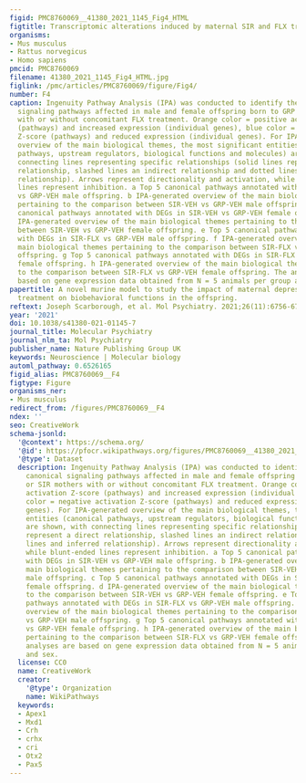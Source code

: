 ```yaml
---
figid: PMC8760069__41380_2021_1145_Fig4_HTML
figtitle: Transcriptomic alterations induced by maternal SIR and FLX treatment
organisms:
- Mus musculus
- Rattus norvegicus
- Homo sapiens
pmcid: PMC8760069
filename: 41380_2021_1145_Fig4_HTML.jpg
figlink: /pmc/articles/PMC8760069/figure/Fig4/
number: F4
caption: Ingenuity Pathway Analysis (IPA) was conducted to identify the top canonical
  signaling pathways affected in male and female offspring born to GRP or SIR mothers
  with or without concomitant FLX treatment. Orange color = positive activation Z-score
  (pathways) and increased expression (individual genes), blue color = negative activation
  Z-score (pathways) and reduced expression (individual genes). For IPA-generated
  overview of the main biological themes, the most significant entities (canonical
  pathways, upstream regulators, biological functions and molecules) are shown, with
  connecting lines representing specific relationships (solid lines represent a direct
  relationship, slashed lines an indirect relationship and dotted lines and inferred
  relationship). Arrows represent directionality and activation, while blunt-ended
  lines represent inhibition. a Top 5 canonical pathways annotated with DEGs in SIR-VEH
  vs GRP-VEH male offspring. b IPA-generated overview of the main biological themes
  pertaining to the comparison between SIR-VEH vs GRP-VEH male offspring. c Top 5
  canonical pathways annotated with DEGs in SIR-VEH vs GRP-VEH female offspring. d
  IPA-generated overview of the main biological themes pertaining to the comparison
  between SIR-VEH vs GRP-VEH female offspring. e Top 5 canonical pathways annotated
  with DEGs in SIR-FLX vs GRP-VEH male offspring. f IPA-generated overview of the
  main biological themes pertaining to the comparison between SIR-FLX vs GRP-VEH male
  offspring. g Top 5 canonical pathways annotated with DEGs in SIR-FLX vs GRP-VEH
  female offspring. h IPA-generated overview of the main biological themes pertaining
  to the comparison between SIR-FLX vs GRP-VEH female offspring. The analyses are
  based on gene expression data obtained from N = 5 animals per group and sex.
papertitle: A novel murine model to study the impact of maternal depression and antidepressant
  treatment on biobehavioral functions in the offspring.
reftext: Joseph Scarborough, et al. Mol Psychiatry. 2021;26(11):6756-6772.
year: '2021'
doi: 10.1038/s41380-021-01145-7
journal_title: Molecular Psychiatry
journal_nlm_ta: Mol Psychiatry
publisher_name: Nature Publishing Group UK
keywords: Neuroscience | Molecular biology
automl_pathway: 0.6526165
figid_alias: PMC8760069__F4
figtype: Figure
organisms_ner:
- Mus musculus
redirect_from: /figures/PMC8760069__F4
ndex: ''
seo: CreativeWork
schema-jsonld:
  '@context': https://schema.org/
  '@id': https://pfocr.wikipathways.org/figures/PMC8760069__41380_2021_1145_Fig4_HTML.html
  '@type': Dataset
  description: Ingenuity Pathway Analysis (IPA) was conducted to identify the top
    canonical signaling pathways affected in male and female offspring born to GRP
    or SIR mothers with or without concomitant FLX treatment. Orange color = positive
    activation Z-score (pathways) and increased expression (individual genes), blue
    color = negative activation Z-score (pathways) and reduced expression (individual
    genes). For IPA-generated overview of the main biological themes, the most significant
    entities (canonical pathways, upstream regulators, biological functions and molecules)
    are shown, with connecting lines representing specific relationships (solid lines
    represent a direct relationship, slashed lines an indirect relationship and dotted
    lines and inferred relationship). Arrows represent directionality and activation,
    while blunt-ended lines represent inhibition. a Top 5 canonical pathways annotated
    with DEGs in SIR-VEH vs GRP-VEH male offspring. b IPA-generated overview of the
    main biological themes pertaining to the comparison between SIR-VEH vs GRP-VEH
    male offspring. c Top 5 canonical pathways annotated with DEGs in SIR-VEH vs GRP-VEH
    female offspring. d IPA-generated overview of the main biological themes pertaining
    to the comparison between SIR-VEH vs GRP-VEH female offspring. e Top 5 canonical
    pathways annotated with DEGs in SIR-FLX vs GRP-VEH male offspring. f IPA-generated
    overview of the main biological themes pertaining to the comparison between SIR-FLX
    vs GRP-VEH male offspring. g Top 5 canonical pathways annotated with DEGs in SIR-FLX
    vs GRP-VEH female offspring. h IPA-generated overview of the main biological themes
    pertaining to the comparison between SIR-FLX vs GRP-VEH female offspring. The
    analyses are based on gene expression data obtained from N = 5 animals per group
    and sex.
  license: CC0
  name: CreativeWork
  creator:
    '@type': Organization
    name: WikiPathways
  keywords:
  - Apex1
  - Mxd1
  - Crh
  - crhx
  - cri
  - Otx2
  - Pax5
---
```

